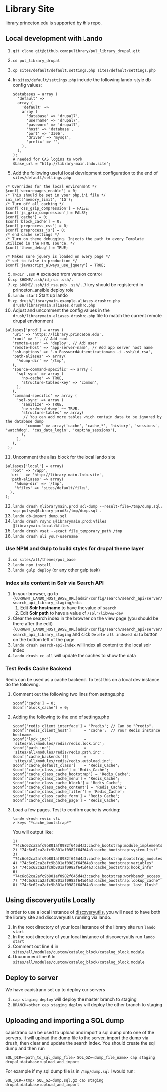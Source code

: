 # Library Site

library.princeton.edu is supported by this repo.

## Local development with Lando

1. `git clone git@github.com:pulibrary/pul_library_drupal.git`
2. `cd pul_library_drupal`
2. `cp sites/default/default.settings.php sites/default/settings.php`
3. In `sites/default/settings.php` include the following lando-style db config values:

    ```
    $databases = array (
      'default' =>
      array (
        'default' =>
        array (
          'database' => 'drupal7',
          'username' => 'drupal7',
          'password' => 'drupal7',
          'host' => 'database',
          'port' => '3306',
          'driver' => 'mysql',
          'prefix' => '',
        ),
      ),
    );
    # needed for CAS logins to work
    $base_url = "http://library-main.lndo.site";
    ```
4. Add the following useful local development configuration to the end of `sites/default/settings.php`
```
/* Overrides for the local environment */
$conf['securepages_enable'] = 0;
/* This should be set in your php.ini file */
ini_set('memory_limit', '1G');
/* Turn off all caching */
$conf['css_gzip_compression'] = FALSE;
$conf['js_gzip_compression'] = FALSE;
$conf['cache'] = 0;
$conf['block_cache'] = 0;
$conf['preprocess_css'] = 0;
$conf['preprocess_js'] = 0;
/* end cache settings */
/* Turn on theme debugging. Injects the path to every Template utilized in the HTML source. */
$conf['theme_debug'] = TRUE;

/* Makes sure jquery is loaded on every page */
/* set to false in production */
$conf['javascript_always_use_jquery'] = TRUE;
```
5. `mkdir .ssh` # excluded from version control
6. `cp $HOME/.ssh/id_rsa .ssh/.`
7. `cp $HOME/.ssh/id_rsa.pub .ssh/.` // key should be registered in princeton_ansible deploy role
8. `lando start` Start up lando
9. `cp drush/librarymain-example.aliases.drushrc.php drush/librarymain.aliases.drushrc.php`
10. Adjust and uncomment the config values in the  `drush/librarymain.aliases.drushrc.php` file to match the current remote drupal environment
```
$aliases['prod'] = array (
   'uri' => 'https://library.princeton.edu',
   'root' => '', // Add root
   'remote-user' => 'deploy', // Add user
   'remote-host' => 'app-server-name', // Add app server host name
   'ssh-options' => '-o PasswordAuthentication=no -i .ssh/id_rsa',
   'path-aliases' => array(
     '%dump-dir' => '/tmp',
   ),
   'source-command-specific' => array (
     'sql-sync' => array (
       'no-cache' => TRUE,
       'structure-tables-key' => 'common',
     ),
   ),
   'command-specific' => array (
     'sql-sync' => array (
       'sanitize' => TRUE,
       'no-ordered-dump' => TRUE,
       'structure-tables' => array(
        // You can add more tables which contain data to be ignored by the database dump
         'common' => array('cache', 'cache_*', 'history', 'sessions', 'watchdog', 'cas_data_login', 'captcha_sessions'),
       ),
     ),
   ),
 );
```
11. Uncomment the alias block for the local lando site
```
$aliases['local'] = array(
  'root' => '/app',
  'uri'  => 'http://library-main.lndo.site',
  'path-aliases' => array(
    '%dump-dir' => '/tmp',
    '%files' => 'sites/default/files',
  ),
);
```
12. `lando drush @librarymain.prod sql-dump --result-file=/tmp/dump.sql; scp pulsys@library-prod3:/tmp/dump.sql .`
13. `lando db-import dump.sql`
14. `lando drush rsync @librarymain.prod:%files @librarymain.local:%files`
15. `lando drush vset --exact file_temporary_path /tmp`
16. `lando drush uli your-username`

### Use NPM and Gulp to build styles for drupal theme layer

1. `cd sites/all/themes/pul_base`
2. `lando npm install`
3. `lando gulp deploy` (or any other gulp task)

### Index site content in Solr via Search API

1. In your browser, go to `{CURRENT_LANDO_HOST_BASE_URL}admin/config/search/search_api/server/search_api_library_staging/edit`
   1. Edit **Solr hostname** to have the value of `search`
   1. Edit **Solr path** to have a value of `/solr/libwww-dev`
1. Clear the search index in the browser on the view page (you should be there after the edit) `{CURRENT_LANDO_HOST_BASE_URL}admin/config/search/search_api/server/search_api_library_staging` and click `Delete all indexed data` button on the bottom left of the page
1. `lando drush search-api-index` will index all content to the local solr index
1. `lando drush cc all` will update the caches to show the data


### Test Redis Cache Backend
Redis can be used as a cache backend. To test this on a local dev instance do the following.

1. Comment out the following two lines from settngs.php
    ```
    $conf['cache'] = 0;
    $conf['block_cache'] = 0;
    ```
1. Adding the following to the end of settings.php
    ```
    $conf['redis_client_interface'] = 'Predis'; // Can be "Predis".
    $conf['redis_client_host']      = 'cache';  // Your Redis instance hostname.
    $conf['lock_inc']               = 'sites/all/modules/redis/redis.lock.inc';
    $conf['path_inc']               = 'sites/all/modules/redis/redis.path.inc';
    $conf['cache_backends'][]       = 'sites/all/modules/redis/redis.autoload.inc';
    $conf['cache_default_class']    = 'Redis_Cache';
    $conf['cache_class_cache'] = 'Redis_Cache';
    $conf['cache_class_cache_bootstrap'] = 'Redis_Cache';
    $conf['cache_class_cache_menu'] = 'Redis_Cache';
    $conf['cache_class_cache_block'] = 'Redis_Cache';
    $conf['cache_class_cache_content'] = 'Redis_Cache';
    $conf['cache_class_cache_filter'] = 'Redis_Cache';
    $conf['cache_class_cache_form'] = 'Redis_Cache';
    $conf['cache_class_cache_page'] = 'Redis_Cache';
    ```
1. Load a few pages. Test to confirm cache is working:
    ```
    lando drush redis-cli
    > keys "*cache_bootstrap*"
    ```
    You will output like:
      ```
      1) "74c6c62ca2afc9b801af0982f645d4a3:cache_bootstrap:module_implements"
      2) "74c6c62ca2afc9b801af0982f645d4a3:cache_bootstrap:system_list"
      3) "74c6c62ca2afc9b801af0982f645d4a3:cache_bootstrap:bootstrap_modules"
      4) "74c6c62ca2afc9b801af0982f645d4a3:cache_bootstrap:variables"
      5) "74c6c62ca2afc9b801af0982f645d4a3:cache_bootstrap:hook_info"
      6) "74c6c62ca2afc9b801af0982f645d4a3:cache_bootstrap:workbench_access_tree"
      7) "74c6c62ca2afc9b801af0982f645d4a3:cache_bootstrap:lookup_cache"
      8) "74c6c62ca2afc9b801af0982f645d4a3:cache_bootstrap:_last_flush"
      ```


## Using discoveryutils Locally
In order to use a local instance of [discoveryutils](https://github.com/pulibrary/discoveryutils), you will need to have both the library site and discoveryutils running via lando.

1. In the root directory of your local instance of the library site run `lando start`
1. In the root directory of your local instance of discoveryutils run `lando start`
1. Comment out line 4 in `sites/all/modules/custom/catalog_block/catalog_block.module`
1. Uncomment line 6 in `sites/all/modules/custom/catalog_block/catalog_block.module`

## Deploy to server

We have capistrano set up to deploy our servers

1. `cap staging deploy` will deploy the master branch to staging
1. `BRANCH=other cap staging deploy` will deploy the other branch to staging

## Uploading and importing a SQL dump
capistrano can be used to upload and import a sql dump onto one of the servers. It will upload the dump file to the server, import the dump via drush, then clear and update the search index. You should create the sql dump and then run
```
SQL_DIR=<path_to_sql_dump_file> SQL_GZ=<dump_file_name> cap staging drupal:database:upload_and_import
```

For example if my sql dump file is in `/tmp/dump.sql` I would run:
```
SQL_DIR=/tmp/ SQL_GZ=dump.sql.gz cap staging drupal:database:upload_and_import
```
